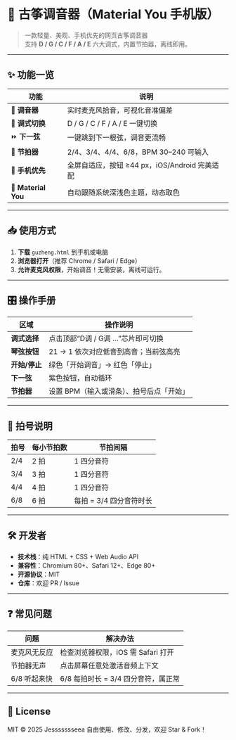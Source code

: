 # 🎼 古筝调音器（Material You 手机版）

> 一款轻量、美观、手机优先的网页古筝调音器  
> 支持 **D / G / C / F / A / E** 六大调式，内置节拍器，离线即用。

---

## ✨ 功能一览

| 功能        | 说明 |
|-------------|------|
| 🎹 **调音器** | 实时麦克风拾音，可视化音准偏差 |
| 🎵 **调式切换** | D / G / C / F / A / E 一键切换 |
| ⏩ **下一弦** | 一键跳到下一根弦，调音更流畅 |
| 🥁 **节拍器** | 2/4、3/4、4/4、6/8，BPM 30–240 可输入 |
| 📱 **手机优先** | 全屏自适应，按钮 ≥44 px，iOS/Android 完美适配 |
| 🎨 **Material You** | 自动跟随系统深浅色主题，动态取色 |

---

## 📥 使用方式

1. **下载** `guzheng.html` 到手机或电脑  
2. **浏览器打开**（推荐 Chrome / Safari / Edge）  
3. **允许麦克风权限**，开始调音！无需安装，离线可运行。

---

## 🎛️ 操作手册

| 区域 | 操作说明 |
|------|----------|
| **调式选择** | 点击顶部“D调 / G调 …”芯片即可切换 |
| **琴弦按钮** | 21 → 1 依次对应低音到高音；当前弦高亮 |
| **开始/停止** | 绿色「开始调音」→ 红色「停止」 |
| **下一弦** | 紫色按钮，自动循环 |
| **节拍器** | 设置 BPM（输入或滑条）、拍号后点「开始」 |

---

## 📏 拍号说明

| 拍号 | 每小节拍数 | 节拍间隔 |
|------|-------------|----------|
| 2/4  | 2 拍        | 1 四分音符 |
| 3/4  | 3 拍        | 1 四分音符 |
| 4/4  | 4 拍        | 1 四分音符 |
| 6/8  | 6 拍        | 每拍 = 3/4 四分音符时长 |

---

## 🛠️ 开发者

- **技术栈**：纯 HTML + CSS + Web Audio API  
- **兼容性**：Chromium 80+、Safari 12+、Edge 80+  
- **开源协议**：MIT  
- **仓库**：欢迎 PR / Issue

---

## ❓ 常见问题

| 问题 | 解决办法 |
|------|----------|
| 麦克风无反应 | 检查浏览器权限，iOS 需 Safari 打开 |
| 节拍器无声 | 点击屏幕任意处激活音频上下文 |
| 6/8 听起来快 | 6/8 每拍时长 = 3/4 四分音符，属正常 |

---

## 📄 License

MIT © 2025 Jessssssseea 
自由使用、修改、分发，欢迎 Star & Fork！

